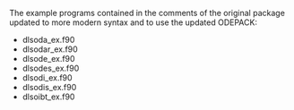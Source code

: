 
The example programs contained in the comments of the original package
updated to more modern syntax and to use the updated ODEPACK:

 + dlsoda_ex.f90
 + dlsodar_ex.f90
 + dlsode_ex.f90
 + dlsodes_ex.f90
 + dlsodi_ex.f90
 + dlsodis_ex.f90
 + dlsoibt_ex.f90
